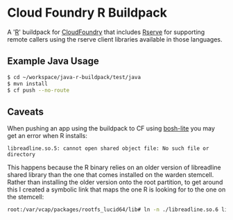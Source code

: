 # Cloud Foundry R Buildpack

A '[R](http://www.r-project.org/)' buildpack for [CloudFoundry](http://cloudfoundry.org/) that includes [Rserve](https://rforge.net/Rserve/) for supporting remote callers using the rserve client libraries available in those languages.

## Example Java Usage
```bash
$ cd ~/workspace/java-r-buildpack/test/java
$ mvn install
$ cf push --no-route
```

## Caveats
When pushing an app using the buildpack to CF using [bosh-lite](https://github.com/cloudfoundry/bosh-lite) you may get an error when R installs: 
```
libreadline.so.5: cannot open shared object file: No such file or directory
```

This happens because the R binary relies on an older version of libreadline shared library than the one that comes installed on the warden stemcell.
Rather than installing the older version onto the root partition, to get around this I created a symbolic link that maps the one R is looking for to the one on the stemcell:

```bash
root:/var/vcap/packages/rootfs_lucid64/lib# ln -n ./libreadline.so.6 libreadline.so.5
```

